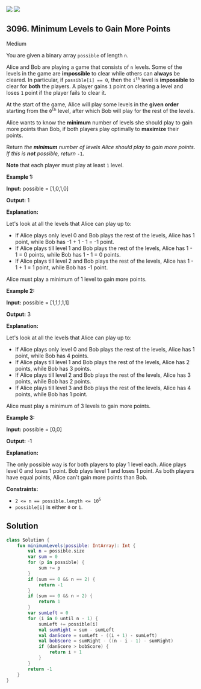 [![](https://img.shields.io/github/stars/javadev/LeetCode-in-Kotlin?label=Stars&style=flat-square)](https://github.com/javadev/LeetCode-in-Kotlin)
[![](https://img.shields.io/github/forks/javadev/LeetCode-in-Kotlin?label=Fork%20me%20on%20GitHub%20&style=flat-square)](https://github.com/javadev/LeetCode-in-Kotlin/fork)

## 3096\. Minimum Levels to Gain More Points

Medium

You are given a binary array `possible` of length `n`.

Alice and Bob are playing a game that consists of `n` levels. Some of the levels in the game are **impossible** to clear while others can **always** be cleared. In particular, if `possible[i] == 0`, then the <code>i<sup>th</sup></code> level is **impossible** to clear for **both** the players. A player gains `1` point on clearing a level and loses `1` point if the player fails to clear it.

At the start of the game, Alice will play some levels in the **given order** starting from the <code>0<sup>th</sup></code> level, after which Bob will play for the rest of the levels.

Alice wants to know the **minimum** number of levels she should play to gain more points than Bob, if both players play optimally to **maximize** their points.

Return _the **minimum** number of levels Alice should play to gain more points_. _If this is **not** possible, return_ `-1`.

**Note** that each player must play at least `1` level.

**Example 1:**

**Input:** possible = [1,0,1,0]

**Output:** 1

**Explanation:**

Let's look at all the levels that Alice can play up to:

*   If Alice plays only level 0 and Bob plays the rest of the levels, Alice has 1 point, while Bob has -1 + 1 - 1 = -1 point.
*   If Alice plays till level 1 and Bob plays the rest of the levels, Alice has 1 - 1 = 0 points, while Bob has 1 - 1 = 0 points.
*   If Alice plays till level 2 and Bob plays the rest of the levels, Alice has 1 - 1 + 1 = 1 point, while Bob has -1 point.

Alice must play a minimum of 1 level to gain more points.

**Example 2:**

**Input:** possible = [1,1,1,1,1]

**Output:** 3

**Explanation:**

Let's look at all the levels that Alice can play up to:

*   If Alice plays only level 0 and Bob plays the rest of the levels, Alice has 1 point, while Bob has 4 points.
*   If Alice plays till level 1 and Bob plays the rest of the levels, Alice has 2 points, while Bob has 3 points.
*   If Alice plays till level 2 and Bob plays the rest of the levels, Alice has 3 points, while Bob has 2 points.
*   If Alice plays till level 3 and Bob plays the rest of the levels, Alice has 4 points, while Bob has 1 point.

Alice must play a minimum of 3 levels to gain more points.

**Example 3:**

**Input:** possible = [0,0]

**Output:** \-1

**Explanation:**

The only possible way is for both players to play 1 level each. Alice plays level 0 and loses 1 point. Bob plays level 1 and loses 1 point. As both players have equal points, Alice can't gain more points than Bob.

**Constraints:**

*   <code>2 <= n == possible.length <= 10<sup>5</sup></code>
*   `possible[i]` is either `0` or `1`.

## Solution

```kotlin
class Solution {
    fun minimumLevels(possible: IntArray): Int {
        val n = possible.size
        var sum = 0
        for (p in possible) {
            sum += p
        }
        if (sum == 0 && n == 2) {
            return -1
        }
        if (sum == 0 && n > 2) {
            return 1
        }
        var sumLeft = 0
        for (i in 0 until n - 1) {
            sumLeft += possible[i]
            val sumRight = sum - sumLeft
            val danScore = sumLeft - ((i + 1) - sumLeft)
            val bobScore = sumRight - ((n - i - 1) - sumRight)
            if (danScore > bobScore) {
                return i + 1
            }
        }
        return -1
    }
}
```